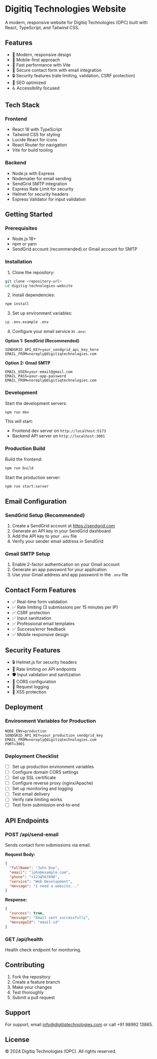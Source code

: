 # Digitiq Technologies Website

A modern, responsive website for Digitiq Technologies (OPC) built with React, TypeScript, and Tailwind CSS.

## Features

- 🎨 Modern, responsive design
- 📱 Mobile-first approach
- 🚀 Fast performance with Vite
- 📧 Secure contact form with email integration
- 🔒 Security features (rate limiting, validation, CSRF protection)
- 🎯 SEO optimized
- ♿ Accessibility focused

## Tech Stack

### Frontend
- React 18 with TypeScript
- Tailwind CSS for styling
- Lucide React for icons
- React Router for navigation
- Vite for build tooling

### Backend
- Node.js with Express
- Nodemailer for email sending
- SendGrid SMTP integration
- Express Rate Limit for security
- Helmet for security headers
- Express Validator for input validation

## Getting Started

### Prerequisites
- Node.js 18+ 
- npm or yarn
- SendGrid account (recommended) or Gmail account for SMTP

### Installation

1. Clone the repository:
```bash
git clone <repository-url>
cd digitiq-technologies-website
```

2. Install dependencies:
```bash
npm install
```

3. Set up environment variables:
```bash
cp .env.example .env
```

4. Configure your email service in `.env`:

**Option 1: SendGrid (Recommended)**
```env
SENDGRID_API_KEY=your_sendgrid_api_key_here
EMAIL_FROM=noreply@digitiqtechnologies.com
```

**Option 2: Gmail SMTP**
```env
EMAIL_USER=your-email@gmail.com
EMAIL_PASS=your-app-password
EMAIL_FROM=noreply@digitiqtechnologies.com
```

### Development

Start the development servers:
```bash
npm run dev
```

This will start:
- Frontend dev server on `http://localhost:5173`
- Backend API server on `http://localhost:3001`

### Production Build

Build the frontend:
```bash
npm run build
```

Start the production server:
```bash
npm run start:server
```

## Email Configuration

### SendGrid Setup (Recommended)

1. Create a SendGrid account at https://sendgrid.com
2. Generate an API key in your SendGrid dashboard
3. Add the API key to your `.env` file
4. Verify your sender email address in SendGrid

### Gmail SMTP Setup

1. Enable 2-factor authentication on your Gmail account
2. Generate an app password for your application
3. Use your Gmail address and app password in the `.env` file

## Contact Form Features

- ✅ Real-time form validation
- ✅ Rate limiting (3 submissions per 15 minutes per IP)
- ✅ CSRF protection
- ✅ Input sanitization
- ✅ Professional email templates
- ✅ Success/error feedback
- ✅ Mobile responsive design

## Security Features

- 🔒 Helmet.js for security headers
- 🚦 Rate limiting on API endpoints
- 🛡️ Input validation and sanitization
- 🔐 CORS configuration
- 📝 Request logging
- 🚫 XSS protection

## Deployment

### Environment Variables for Production

```env
NODE_ENV=production
SENDGRID_API_KEY=your_production_sendgrid_key
EMAIL_FROM=noreply@digitiqtechnologies.com
PORT=3001
```

### Deployment Checklist

- [ ] Set up production environment variables
- [ ] Configure domain CORS settings
- [ ] Set up SSL certificate
- [ ] Configure reverse proxy (nginx/Apache)
- [ ] Set up monitoring and logging
- [ ] Test email delivery
- [ ] Verify rate limiting works
- [ ] Test form submission end-to-end

## API Endpoints

### POST /api/send-email
Sends contact form submissions via email.

**Request Body:**
```json
{
  "fullName": "John Doe",
  "email": "john@example.com", 
  "phone": "+1234567890",
  "service": "Web Development",
  "message": "I need a website..."
}
```

**Response:**
```json
{
  "success": true,
  "message": "Email sent successfully",
  "messageId": "email-id"
}
```

### GET /api/health
Health check endpoint for monitoring.

## Contributing

1. Fork the repository
2. Create a feature branch
3. Make your changes
4. Test thoroughly
5. Submit a pull request

## Support

For support, email info@digitiqtechnologies.com or call +91 98992 13865.

## License

© 2024 Digitiq Technologies (OPC). All rights reserved.